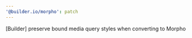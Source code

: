 ```yaml
---
'@builder.io/morpho': patch
---
```


[Builder] preserve bound media query styles when converting to Morpho
